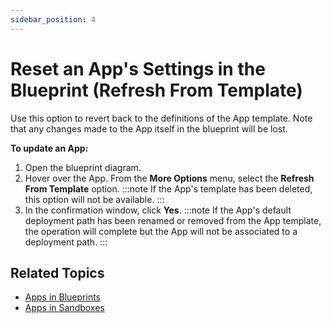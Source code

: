 ```yaml
---
sidebar_position: 4
---
```


# Reset an App's Settings in the Blueprint (Refresh From Template)

Use this option to revert back to the definitions of the App template. Note that any changes made to the App itself in the blueprint will be lost.

**To update an App:**

1. Open the blueprint diagram.
2. Hover over the App. From the **More Options** menu, select the **Refresh From Template** option.
    :::note
    If the App's template has been deleted, this option will not be available.
    :::
3. In the confirmation window, click **Yes**.
    :::note
    If the App's default deployment path has been renamed or removed from the App template, the operation will complete but the App will not be associated to a deployment path.
    :::

## Related Topics

- [Apps in Blueprints](../../../../portal/blueprints/creating-blueprints/apps)
- [Apps in Sandboxes](../../../../portal/sandboxes/sandbox-workspace/apps)
